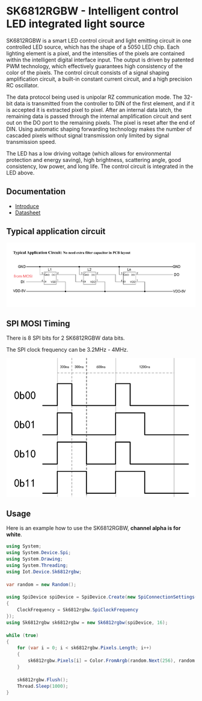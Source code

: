 ﻿# SK6812RGBW - Intelligent control LED integrated light source

SK6812RGBW is a smart LED control circuit and light emitting circuit in one controlled LED source, which has the shape of a 5050 LED chip. Each lighting element is a pixel, and the intensities of the pixels are contained within the intelligent digital interface input. The output is driven by patented PWM technology, which effectively guarantees high consistency of the color of the pixels. The control circuit consists of a signal shaping amplification circuit, a built-in constant current circuit, and a high precision RC oscillator.

The data protocol being used is unipolar RZ communication mode. The 32-bit data is transmitted from the controller to DIN of the first element, and if it is accepted it is extracted pixel to pixel. After an internal data latch, the remaining data is passed through the internal amplification circuit and sent out on the DO port to the remaining pixels. The pixel is reset after the end of DIN. Using automatic shaping forwarding technology makes the number of cascaded pixels without signal transmission only limited by signal transmission speed.

The LED has a low driving voltage (which allows for environmental protection and energy saving), high brightness, scattering angle, good consistency, low power, and long life. The control circuit is integrated in the LED above.
## Documentation

- [Introduce](http://www.normandled.com/Product/view/id/799.html)
- [Datasheet](http://www.normandled.com/upload/201603/SK6812%20RGBW%20LED%20Datasheet.pdf)

## Typical application circuit

![circuit](circuit.png)

## SPI MOSI Timing

There is 8 SPI bits for 2 SK6812RGBW data bits.

The SPI clock frequency can be 3.2MHz - 4MHz.

![timing](timing.png)

## Usage

Here is an example how to use the SK6812RGBW, **channel alpha is for white**.

```csharp
using System;
using System.Device.Spi;
using System.Drawing;
using System.Threading;
using Iot.Device.Sk6812rgbw;

var random = new Random();

using SpiDevice spiDevice = SpiDevice.Create(new SpiConnectionSettings(0, 0)
{
    ClockFrequency = Sk6812rgbw.SpiClockFrequency
});
using Sk6812rgbw sk6812rgbw = new Sk6812rgbw(spiDevice, 16);

while (true)
{
    for (var i = 0; i < sk6812rgbw.Pixels.Length; i++)
    {
        sk6812rgbw.Pixels[i] = Color.FromArgb(random.Next(256), random.Next(256), random.Next(256), random.Next(256));
    }

    sk6812rgbw.Flush();
    Thread.Sleep(1000);
}

```
